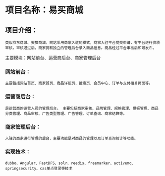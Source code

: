 # 项目名称：易买商城
## 项目介绍：
    类似京东商城、天猫商城。网站采用商家入驻的模式，商家入驻平台提交申请，有平台进行资质审核，审核通过后，商家拥有独立的管理后台录入商品信息。商品经过平台审核后即可发布。
主要模块：网站前台、运营商后台、商家管理后台

### 网站前台：
    主要包括网站首页、商家首页、商品详细页、搜索页、会员中心、订单与支付相关页面等。
### 运营商后台：
    是运营商的运营人员的管理后台。 主要包括商家审核、品牌管理、规格管理、模板管理、商品分类管理、商品审核、广告类型管理、广告管理、订单查询、商家结算等。
### 商家管理后台：
    入驻的商家进行管理的后台，主要功能是对商品的管理以及订单查询统计等功能。
### 实现技术：
    dubbo、Angular、FastDFS、solr、reedis、freemarker、activemq、springsecurity、cas单点登录等技术
